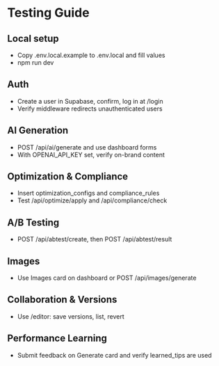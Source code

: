 # Testing Guide

## Local setup
- Copy .env.local.example to .env.local and fill values
- npm run dev

## Auth
- Create a user in Supabase, confirm, log in at /login
- Verify middleware redirects unauthenticated users

## AI Generation
- POST /api/ai/generate and use dashboard forms
- With OPENAI_API_KEY set, verify on-brand content

## Optimization & Compliance
- Insert optimization_configs and compliance_rules
- Test /api/optimize/apply and /api/compliance/check

## A/B Testing
- POST /api/abtest/create, then POST /api/abtest/result

## Images
- Use Images card on dashboard or POST /api/images/generate

## Collaboration & Versions
- Use /editor: save versions, list, revert

## Performance Learning
- Submit feedback on Generate card and verify learned_tips are used
